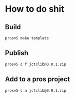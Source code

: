 # How to do shit

## Build
```
prosv5 make template
```

## Publish
```
prosv5 c f jctclib@0.0.1.zip
```

## Add to a pros project
```
prosv5 c a jctclib@0.0.1.zip
```
